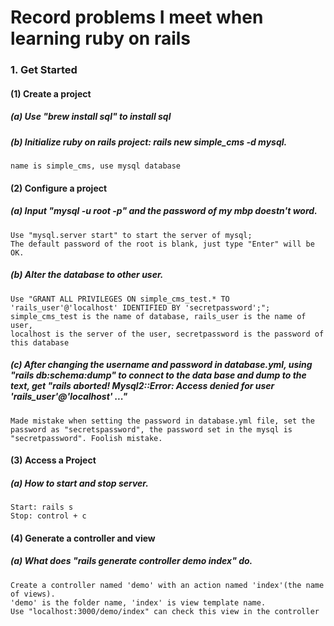 Record problems I meet when learning ruby on rails
==========================
### 1. Get Started

#### (1) Create a project
##### (a) Use "brew install sql" to install sql
##### (b) Initialize ruby on rails project: rails new simple_cms -d mysql.
	name is simple_cms, use mysql database

#### (2) Configure a project
##### (a) Input "mysql -u root -p" and the password of my mbp doestn't word.
	Use "mysql.server start" to start the server of mysql;
	The default password of the root is blank, just type "Enter" will be OK.
##### (b) Alter the database to other user.
	Use "GRANT ALL PRIVILEGES ON simple_cms_test.* TO 'rails_user'@'localhost' IDENTIFIED BY 'secretpassword';";
	simple_cms_test is the name of database, rails_user is the name of user,
	localhost is the server of the user, secretpassword is the password of this database
##### (c) After changing the username and password in database.yml, using "rails db:schema:dump" to connect to the data base and dump to the text, get "rails aborted! Mysql2::Error: Access denied for user 'rails_user'@'localhost' ..."

	Made mistake when setting the password in database.yml file, set the password as "secretspassword", the password set in the mysql is "secretpassword". Foolish mistake.

#### (3) Access a Project
##### (a) How to start and stop server.
	Start: rails s
	Stop: control + c

#### (4) Generate a controller and view
##### (a) What does "rails generate controller demo index" do.
	Create a controller named 'demo' with an action named 'index'(the name of views).
	'demo' is the folder name, 'index' is view template name.
	Use "localhost:3000/demo/index" can check this view in the controller
